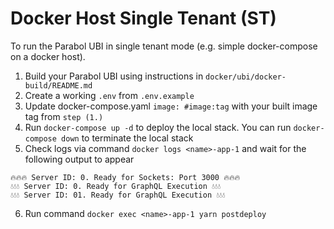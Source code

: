 # Docker Host Single Tenant (ST)

To run the Parabol UBI in single tenant mode (e.g. simple docker-compose on a docker host).

1. Build your Parabol UBI using instructions in `docker/ubi/docker-build/README.md`
2. Create a working `.env` from `.env.example`
3. Update docker-compose.yaml `image: #image:tag` with your built image tag from `step (1.)`
4. Run `docker-compose up -d` to deploy the local stack. You can run `docker-compose down` to terminate the local stack
5. Check logs via command `docker logs <name>-app-1` and wait for the following output to appear
```shell
🔥🔥🔥 Server ID: 0. Ready for Sockets: Port 3000 🔥🔥🔥
💧💧💧 Server ID: 0. Ready for GraphQL Execution 💧💧💧
💧💧💧 Server ID: 01. Ready for GraphQL Execution 💧💧💧
```
6. Run command `docker exec <name>-app-1 yarn postdeploy`
